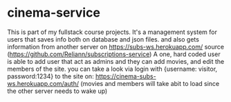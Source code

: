 # cinema-service
This is part of my fullstack course projects. It's a management system for users that saves info both on database and json files.
and also gets information from another server on https://subs-ws.herokuapp.com/ source (https://github.com/Reliann/subscriptions-service)
A one, hard coded user is able to add user that act as admins and they can add movies, and edit the members of the site.
you can take a look via login with {username: visitor, password:1234} to the site on: https://cinema-subs-ws.herokuapp.com/auth/
(movies and members will take abit to load since the other server needs to wake up)
